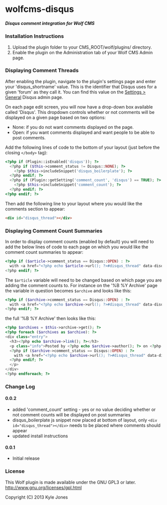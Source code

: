 wolfcms-disqus
==============

##### Disqus comment integration for Wolf CMS

### Installation Instructions

1. Upload the plugin folder to your CMS\_ROOT/wolf/plugins/ directory.
2. Enable the plugin on the Administration tab of your Wolf CMS Admin page.

### Displaying Comment Threads

After enabling the plugin, navigate to the plugin's settings page and enter your 'disqus\_shortname' value. This is the identifier that Disqus uses for a given 'forum' as they call it. You can find this value on the [Settings > General][1] Disqus admin page.

On each page edit screen, you will now have a drop-down box available called 'Disqus'. This dropdown controls whether or not comments will be displayed on a given page based on two options:

  * None: if you do not want comments displayed on the page.
  * Open: if you want comments displayed and want people to be able to post comments.

Add the following lines of code to the bottom of your layout (just before the closing `</body>` tag):

```php
<?php if (Plugin::isEnabled('disqus')); ?>
  <?php if ($this->comment_status != Disqus::NONE); ?>
    <?php $this->includeSnippet('disqus_boilerplate'); ?>
  <?php endif; ?>
  <?php if (Plugin::getSetting('comment_count', 'disqus') == TRUE); ?>
    <?php $this->includeSnippet('comment_count'); ?>
  <?php endif; ?>
<?php endif; ?>
```

Then add the following line to your layout where you would like the comments section to appear:

```html
<div id="disqus_thread"></div>
```

### Displaying Comment Count Summaries

In order to display comment counts (enabled by default) you will need to add the below lines of code to each page on which you would like the comment count summaries to appear: 

```php
<?php if ($article->comment_status == Disqus::OPEN) : ?>
  with <a href="<?php echo $article->url(); ?>#disqus_thread" data-disqus-identifier="<?php echo $article->id(); ?>" > </a>
<?php endif; ?>
```

The `$article` variable will need to be changed based on which page you are adding the comment counts to. For instance on the '%B %Y Archive' page the variable in question becomes `$archive` and looks like this:

```php
<?php if ($archive->comment_status == Disqus::OPEN) : ?>
  with <a href="<?php echo $archive->url(); ?>#disqus_thread" data-disqus-identifier="<?php echo $archive->id(); ?>" > </a>
<?php endif; ?>
```

the full '%B %Y Archive' then looks like this:

```php
<?php $archives = $this->archive->get(); ?>
<?php foreach ($archives as $archive): ?>
<div class="entry">
  <h3><?php echo $archive->link(); ?></h3>
  <p class="info">Posted by <?php echo $archive->author(); ?> on <?php echo $archive->date(); ?>
  <?php if ($archive->comment_status == Disqus::OPEN) : ?>
    with <a href="<?php echo $archive->url(); ?>#disqus_thread" data-disqus-identifier="<?php echo $archive->id(); ?>" > </a>
  <?php endif; ?>
  </p>
</div>
<?php endforeach; ?>
```

### Change Log

#### 0.0.2

* added 'comment_count' setting - yes or no value deciding whether or not comment counts will be displayed on post summaries
* disqus_boilerplate js snippet now placed at bottom of layout, only `<div id="disqus_thread"></div>` needs to be placed where comments should appear 
* updated install instructions

#### 0.0.1

* Initial release

### License

This Wolf plugin is made available under the GNU GPL3 or later.
http://www.gnu.org/licenses/gpl.html

Copyright (C) 2013 Kyle Jones

[1]: http://disqus.com/admin/settings/
